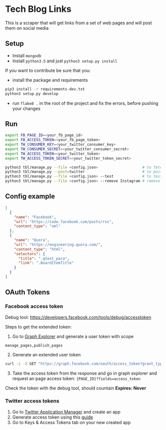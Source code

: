 # Tech Blog Links
This is a scraper that will get links from a set of web pages and will post them on social media 

## Setup
  - Install `mongodb`
  - Install `python3.5` and just `python3 setup.py install`
  
If you want to contribute be sure that you:
  - install the package and requirements 
  
  ```bash
  pip3 install -r requirements-dev.txt
  python3 setup.py develop
  ```
  - run `flake8 .` in the root of the project and fix the errors, before pushing your changes


## Run
```bash
export FB_PAGE_ID=<your_fb_page_id> 
export FB_ACCESS_TOKEN=<your_fb_page_token>
export TW_CONSUMER_KEY=<your_twitter_consumer_key>
export TW_CONSUMER_SECRET=<your_twitter_consumer_secret>
export TW_ACCESS_TOKEN=<your_twitter_token>
export TW_ACCESS_TOKEN_SECRET=<your_twitter_token_secret>

python3 tbl/manage.py --file <config.json>                    # to fetch and store the links
python3 tbl/manage.py --post=twitter                          # to post a random link on twitter
python3 tbl/manage.py --file <config.json> --test             # to test the configuration
python3 tbl/manage.py --file <config.json> --remove Instagram # remove all links of one blog
```

## Config example
```json
[
  {
    "name": "Facebook",
    "url": "https://code.facebook.com/posts/rss",
    "content_type": "xml"
  },
  {
    "name": "Quora",
    "url": "https://engineering.quora.com/",
    "content_type": "html",
    "selectors": {
      "title": ".qtext_para",
      "link": ".BoardItemTitle"
    }
  }
]
```

## OAuth Tokens
  
### Facebook access token
Debug tool: https://developers.facebook.com/tools/debug/accesstoken

Steps to get the extended token:
  1. Go to [Graph Explorer](https://developers.facebook.com/tools/explorer/) and generate a user token with scope
  
  ```bash
  manage_pages,publish_pages
  ```

  2. Generate an extended user token
  
  ```bash
  curl -i -X GET "https://graph.facebook.com/oauth/access_token?grant_type=fb_exchange_token&client_id={APP_ID}&client_secret={APP_SECRET}&fb_exchange_token={USER_TOKEN}"
  ```
  3. Take the access token from the response and go in graph explorer and request an page access token: `{PAGE_ID}?fields=access_token`
 
Check the token with the debug tool, should countain **Expires: Never**
  
### Twitter access tokens
  1. Go to [Twitter Application Manager](https://apps.twitter.com/) and create an app
  2. Generate access token using this [guide](https://dev.twitter.com/oauth/overview/application-owner-access-tokens)
  3. Go to Keys & Access Tokens tab on your new created app
